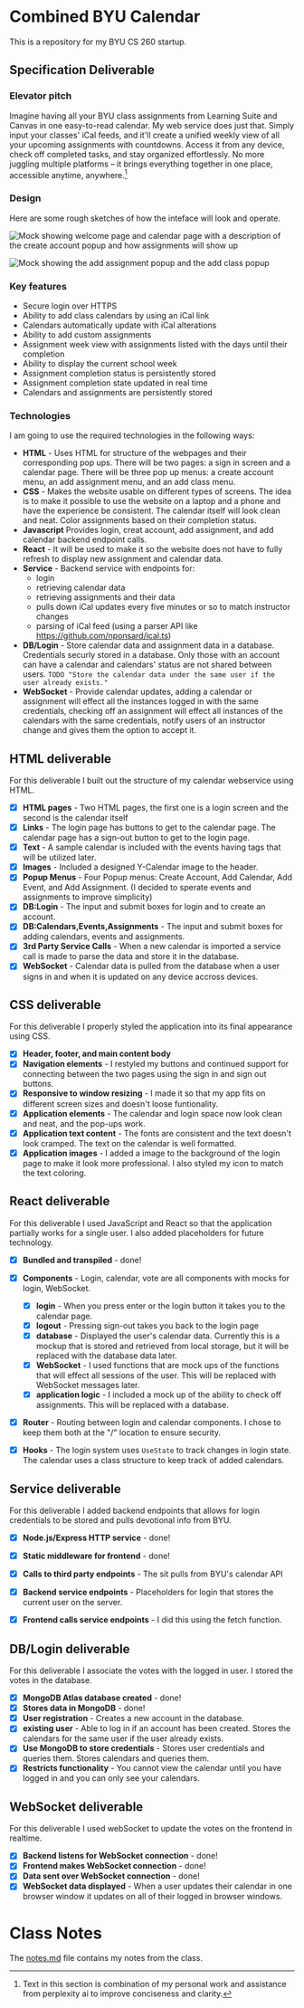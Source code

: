 # Combined BYU Calendar
This is a repository for my BYU CS 260 startup.

## Specification Deliverable
### Elevator pitch
Imagine having all your BYU class assignments from Learning Suite and Canvas in one easy-to-read calendar. My web service does just that. Simply input your classes' iCal feeds, and it'll create a unified weekly view of all your upcoming assignments with countdowns. Access it from any device, check off completed tasks, and stay organized effortlessly. No more juggling multiple platforms – it brings everything together in one place, accessible anytime, anywhere.[^*]

### Design
Here are some rough sketches of how the inteface will look and operate.

![Mock showing welcome page and calendar page with a description of the create account popup and how assignments will show up](public/mockUI_page1.JPG)

![Mock showing the add assignment popup and the add class popup](public/mockUI_page2.JPG)

### Key features
- Secure login over HTTPS
- Ability to add class calendars by using an iCal link
- Calendars automatically update with iCal alterations
- Ability to add custom assignments
- Assignment week view with assignments listed with the days until their completion
- Ability to display the current school week
- Assignment completion status is persistently stored
- Assignment completion state updated in real time
- Calendars and assignments are persistently stored

### Technologies
I am going to use the required technologies in the following ways:

- **HTML** - Uses HTML for structure of the webpages and their corresponding pop ups. There will be two pages: a sign in screen and a calendar page. There will be three pop up menus: a create account menu, an add assignment menu, and an add class menu.
- **CSS** - Makes the website usable on different types of screens. The idea is to make it possible to use the website on a laptop and a phone and have the experience be consistent. The calendar itself will look clean and neat. Color assignments based on their completion status.
- **Javascript** Provides login, creat account, add assignment, and add calendar backend endpoint calls.
- **React** - It will be used to make it so the website does not have to fully refresh to display new assignment and calendar data.
- **Service** - Backend service with endpoints for:
    - login
    - retrieving calendar data
    - retrieving assignments and their data
    - pulls down iCal updates every five minutes or so to match instructor changes
    - parsing of iCal feed (using a parser API like https://github.com/nponsard/ical.ts)
- **DB/Login** - Store calendar data and assignment data in a database. Credentials securly stored in a database. Only those with an account can have a calendar and calendars' status are not shared between users.
```TODO "Store the calendar data under the same user if the user already exists."```
- **WebSocket** - Provide calendar updates, adding a calendar or assignment will effect all the instances logged in with the same credentials, checking off an assignment will effect all instances of the calendars with the same credentials, notify users of an instructor change and gives them the option to accept it.

## HTML deliverable

For this deliverable I built out the structure of my calendar webservice using HTML.

- [x] **HTML pages** - Two HTML pages, the first one is a login screen and the second is the calendar itself
- [x] **Links** - The login page has buttons to get to the calendar page. The calendar page has a sign-out button to get to the login page.
- [x] **Text** - A sample calendar is included with the events having tags that will be utilized later.
- [x] **Images** - Included a designed Y-Calendar image to the header.
- [x] **Popup Menus** - Four Popup menus: Create Account, Add Calendar, Add Event, and Add Assignment. (I decided to sperate events and assignments to improve simplicity)
- [x] **DB:Login** - The input and submit boxes for login and to create an account.
- [x] **DB:Calendars,Events,Assignments** - The input and submit boxes for adding calendars, events and assignments. 
- [x] **3rd Party Service Calls** - When a new calendar is imported a service call is made to parse the data and store it in the database.
- [x] **WebSocket** - Calendar data is pulled from the database when a user signs in and when it is updated on any device accross devices.

## CSS deliverable

For this deliverable I properly styled the application into its final appearance using CSS.

- [x] **Header, footer, and main content body**
- [x] **Navigation elements** - I restyled my buttons and continued support for connecting between the two pages using the sign in and sign out buttons.
- [x] **Responsive to window resizing** - I made it so that my app fits on different screen sizes and doesn't loose funtionality.
- [x] **Application elements** - The calendar and login space now look clean and neat, and the pop-ups work.
- [x] **Application text content** - The fonts are consistent and the text doesn't look cramped. The text on the calendar is well formatted.
- [x] **Application images** - I added a image to the background of the login page to make it look more professional. I also styled my icon to match the text coloring.

## React deliverable

For this deliverable I used JavaScript and React so that the application partially works for a single user. I also added placeholders for future technology.

- [x] **Bundled and transpiled** - done!
- [x] **Components** - Login, calendar, vote are all components with mocks for login, WebSocket.
  - [x] **login** - When you press enter or the login button it takes you to the calendar page.
  - [x] **logout** - Pressing sign-out takes you back to the login page
  - [x] **database** - Displayed the user's calendar data. Currently this is a mockup that is stored and retrieved from local storage, but it will be replaced with the database data later.
  - [x] **WebSocket** - I used functions that are mock ups of the functions that will effect all sessions of the user. This will be replaced with WebSocket messages later.
  - [x] **application logic** - I included a mock up of the ability to check off assignments. This will be replaced with a database.
- [x] **Router** - Routing between login and calendar components. I chose to keep them both at the "/" location to ensure security.
- [x] **Hooks** - The login system uses `UseState` to track changes in login state. The calendar uses a class structure to keep track of added calendars.


## Service deliverable

For this deliverable I added backend endpoints that allows for login credentials to be stored and pulls devotional info from BYU.

- [x] **Node.js/Express HTTP service** - done!
- [x] **Static middleware for frontend** - done!
- [x] **Calls to third party endpoints** - The sit pulls from BYU's calendar API
- [x] **Backend service endpoints** - Placeholders for login that stores the current user on the server.
- [x] **Frontend calls service endpoints** - I did this using the fetch function.


## DB/Login deliverable

For this deliverable I associate the votes with the logged in user. I stored the votes in the database.

- [x] **MongoDB Atlas database created** - done!
- [x] **Stores data in MongoDB** - done!
- [x] **User registration** - Creates a new account in the database.
- [x] **existing user** - Able to log in if an account has been created. Stores the calendars for the same user if the user already exists.
- [x] **Use MongoDB to store credentials** - Stores user credentials and queries them. Stores calendars and queries them.
- [x] **Restricts functionality** - You cannot view the calendar until you have logged in and you can only see your calendars.

## WebSocket deliverable

For this deliverable I used webSocket to update the votes on the frontend in realtime.

- [x] **Backend listens for WebSocket connection** - done!
- [x] **Frontend makes WebSocket connection** - done!
- [x] **Data sent over WebSocket connection** - done!
- [x] **WebSocket data displayed** - When a user updates their calendar in one browser window it updates on all of their logged in browser windows.

# Class Notes
The [notes.md](notes.md) file contains my notes from the class.

[^*]: Text in this section is combination of my personal work and assistance from perplexity ai to improve conciseness and clarity.
